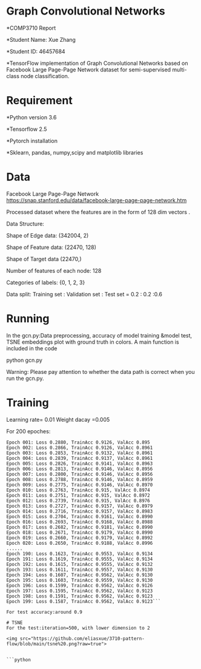 # Graph Convolutional Networks
*COMP3710 Report

*Student Name: Xue Zhang

*Student ID: 46457684

*TensorFlow implementation of Graph Convolutional Networks based on Facebook Large Page-Page Network dataset for semi-supervised multi-class node classification.


# Requirement 

*Python version 3.6 

*Tensorflow 2.5

*Pytorch installation

*Sklearn, pandas, numpy,scipy and matplotlib libraries 






# Data
Facebook Large Page-Page Network
https://snap.stanford.edu/data/facebook-large-page-page-network.htm
    
Processed dataset where the features are in the form of 128 dim vectors .

Data Structure:

Shape of Edge data: (342004, 2)

Shape of Feature data: (22470, 128)

Shape of Target data (22470,)

Number of features of each node: 128
    
Categories of labels: {0, 1, 2, 3}
    
Data split:
Training set : Validation set : Test set = 0.2 : 0.2 :0.6

# Running  

In the gcn.py:Data preprocessing, accuracy of model training  &model test, TSNE embeddings plot with ground truth in colors.
A main function is included in the code

python gcn.py

Warning: Please pay attention to whether the data path is correct when you run the gcn.py.

# Training

Learning rate= 0.01
Weight dacay =0.005

For 200 epoches:
```Epoch 000: Loss 0.2894, TrainAcc 0.9126, ValAcc 0.8954
Epoch 001: Loss 0.2880, TrainAcc 0.9126, ValAcc 0.895
Epoch 002: Loss 0.2866, TrainAcc 0.9126, ValAcc 0.8961
Epoch 003: Loss 0.2853, TrainAcc 0.9132, ValAcc 0.8961
Epoch 004: Loss 0.2839, TrainAcc 0.9137, ValAcc 0.8961
Epoch 005: Loss 0.2826, TrainAcc 0.9141, ValAcc 0.8963
Epoch 006: Loss 0.2813, TrainAcc 0.9146, ValAcc 0.8956
Epoch 007: Loss 0.2800, TrainAcc 0.9146, ValAcc 0.8956
Epoch 008: Loss 0.2788, TrainAcc 0.9146, ValAcc 0.8959
Epoch 009: Loss 0.2775, TrainAcc 0.9146, ValAcc 0.8970
Epoch 010: Loss 0.2763, TrainAcc 0.915, ValAcc 0.8974
Epoch 011: Loss 0.2751, TrainAcc 0.915, ValAcc 0.8972
Epoch 012: Loss 0.2739, TrainAcc 0.915, ValAcc 0.8976
Epoch 013: Loss 0.2727, TrainAcc 0.9157, ValAcc 0.8979
Epoch 014: Loss 0.2716, TrainAcc 0.9157, ValAcc 0.8983
Epoch 015: Loss 0.2704, TrainAcc 0.9161, ValAcc 0.8990
Epoch 016: Loss 0.2693, TrainAcc 0.9168, ValAcc 0.8988
Epoch 017: Loss 0.2682, TrainAcc 0.9181, ValAcc 0.8990
Epoch 018: Loss 0.2671, TrainAcc 0.9179, ValAcc 0.8990
Epoch 019: Loss 0.2660, TrainAcc 0.9179, ValAcc 0.8992
Epoch 020: Loss 0.2650, TrainAcc 0.9188, ValAcc 0.8996
......
Epoch 190: Loss 0.1623, TrainAcc 0.9553, ValAcc 0.9134
Epoch 191: Loss 0.1619, TrainAcc 0.9555, ValAcc 0.9134
Epoch 192: Loss 0.1615, TrainAcc 0.9555, ValAcc 0.9132
Epoch 193: Loss 0.1611, TrainAcc 0.9557, ValAcc 0.9130
Epoch 194: Loss 0.1607, TrainAcc 0.9562, ValAcc 0.9130
Epoch 195: Loss 0.1603, TrainAcc 0.9559, ValAcc 0.9130
Epoch 196: Loss 0.1599, TrainAcc 0.9562, ValAcc 0.9126
Epoch 197: Loss 0.1595, TrainAcc 0.9562, ValAcc 0.9123
Epoch 198: Loss 0.1591, TrainAcc 0.9562, ValAcc 0.9123
Epoch 199: Loss 0.1587, TrainAcc 0.9562, ValAcc 0.9123```

For test accuracy:around 0.9 

# TSNE
For the test:iteration=500, with lower dimension to 2

<img src="https://github.com/eliasxue/3710-pattern-flow/blob/main/tsne%20.png?raw=true">


```python

```
